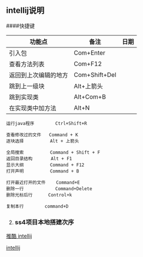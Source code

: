## intellij说明
####快捷键


功能点		 			| 备注           		| 日期
--------------------| ------------------| ------------
引入包					|   Com+Enter			| 
查看方法列表			|   Com+F12			| 
返回到上次编辑的地方	|   Com+Shift+Del	| 
跳到上一级块			|   Alt+上箭头			| 
跳到实现类				|   Alt+Com+B			| 
在实现类中加方法		|   Alt+N				| 


	运行java程序		Ctrl+Shift+R
	
	查看修改过的文件   Command + K
	逐块选择          Alt + 上箭头
	
	全局搜索          Command + Shift + F
	返回目录结构		 Alt + F1
	显示大纲          Command + F12
	打开声明          Command + B
	
	打开最近打开的文件	 Command+E
	删除一行			Command+Delete
	删除光标后行		Control+k
	
	复制本行   		command+D
	

	
	

2. ### ss4项目本地搭建次序  	

[推酷 intellij](http://www.tuicool.com/articles/zmuiQn)

[intellij](http://www.jetbrains.com/idea/documentation/migration_faq.html)	
	

	
	
	



     

 


